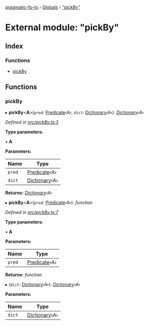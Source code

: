 [pragmatic-fp-ts](../README.md) › [Globals](../globals.md) › ["pickBy"](_pickby_.md)

# External module: "pickBy"

## Index

### Functions

* [pickBy](_pickby_.md#pickby)

## Functions

###  pickBy

▸ **pickBy**<**A**>(`pred`: [Predicate](_types_.md#predicate)‹A›, `dict`: [Dictionary](_types_.md#dictionary)‹A›): *[Dictionary](_types_.md#dictionary)‹A›*

*Defined in [src/pickBy.ts:3](https://github.com/hermann-p/pragmatic-fp-ts/blob/ae00bcd/src/pickBy.ts#L3)*

**Type parameters:**

▪ **A**

**Parameters:**

Name | Type |
------ | ------ |
`pred` | [Predicate](_types_.md#predicate)‹A› |
`dict` | [Dictionary](_types_.md#dictionary)‹A› |

**Returns:** *[Dictionary](_types_.md#dictionary)‹A›*

▸ **pickBy**<**A**>(`pred`: [Predicate](_types_.md#predicate)‹A›): *function*

*Defined in [src/pickBy.ts:7](https://github.com/hermann-p/pragmatic-fp-ts/blob/ae00bcd/src/pickBy.ts#L7)*

**Type parameters:**

▪ **A**

**Parameters:**

Name | Type |
------ | ------ |
`pred` | [Predicate](_types_.md#predicate)‹A› |

**Returns:** *function*

▸ (`dict`: [Dictionary](_types_.md#dictionary)‹A›): *[Dictionary](_types_.md#dictionary)‹A›*

**Parameters:**

Name | Type |
------ | ------ |
`dict` | [Dictionary](_types_.md#dictionary)‹A› |
